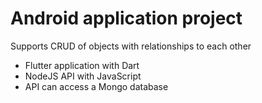 # Android application project

Supports CRUD of objects with relationships to each other
- Flutter application with Dart
- NodeJS API with JavaScript
- API can access a Mongo database
